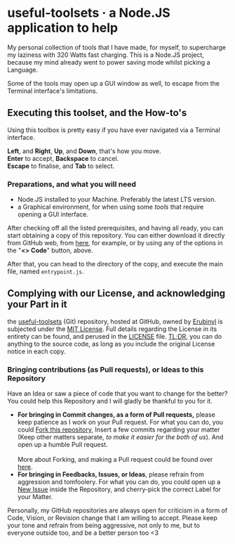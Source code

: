 # useful-toolsets · a Node.JS application to help

My personal collection of tools that I have made, for myself, to supercharge my laziness with 320 Watts fast charging.
This is a Node.JS project, because my mind already went to power saving mode whilst picking a Language.

Some of the tools may open up a GUI window as well, to escape from the Terminal interface's limitations.

## Executing this toolset, and the How-to's

Using this toolbox is pretty easy if you have ever navigated via a Terminal interface.

**Left**, and **Right**, **Up**, and **Down**, that's how you move. \
**Enter** to accept, **Backspace** to cancel. \
**Escape** to finalise, and **Tab** to select.

### Preparations, and what you will need

- Node.JS installed to your Machine. Preferably the latest LTS version.
- a Graphical environment, for when using some *tools* that require opening a GUI interface.

After checking off all the listed prerequisites, and having all ready, you can start obtaining a copy of this repository.
You can either download it directly from GitHub web, from [here](https://github.com/Erubinyl/useful-toolsets/archive/refs/heads/main.zip), for example, or by using any of the options in the "**<> Code**" button, above.

After that, you can head to the directory of the copy, and execute the main file, named `entrypoint.js`.

## Complying with our License, and acknowledging your Part in it

the [useful-toolsets](https://github.com/Erubinyl/useful-toolsets) (Git) repository, hosted at GitHub, owned by [Erubinyl](https://erubinyl.is-a.dev) is subjected under the [MIT License](https://mit-license.org/).
Full details regarding the License in its entirety can be found, and perused in the [LICENSE](LICENSE) file.
[TL;DR](https://www.tldrlegal.com/license/mit-license), you can do anything to the source code, as long as you include the original License notice in each copy.

### Bringing contributions (as Pull requests), or Ideas to this Repository

Have an Idea or saw a piece of code that you want to change for the better?
You could help this Repository and I will gladly be thankful to you for it.

- **For bringing in Commit changes, as a form of Pull requests,** please keep patience as I work on your Pull request.
  For what you can do, you could [Fork this repository](https://github.com/Erubinyl/useful-toolsets/fork), Insert a few commits regarding your matter (Keep other matters separate, *to make it easier for the both of us*).
  And open up a humble Pull request. \
  \
  More about Forking, and making a Pull request could be found over [here](https://docs.github.com/en/get-started/quickstart/contributing-to-projects).
- **For bringing in Feedbacks, Issues, or Ideas**, please refrain from aggression and tomfoolery.
  For what you can do, you could open up a [New Issue](https://github.com/Erubinyl/useful-toolsets/issues/new/) inside the Repository, and cherry-pick the correct Label for your Matter.

Personally, my GitHub repositories are always open for criticism in a form of Code, Vision, or Revision change that I am willing to accept.
Please keep your tone and refrain from being aggressive, not only to me, but to everyone outside too, and be a better person too <3
